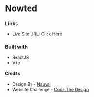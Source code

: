 # Nowted
### Links

- Live Site URL: [Click Here](https://63f0f8056fb6dd23a1fb4662--dynamic-medovik-02b0b8.netlify.app/)

### Built with

- ReactJS
- Vite


#### Credits
- Design By - [Nauval](https://www.figma.com/@mhd)
- Website Challenge - [Code The Design](https://codedesign.dev/)



